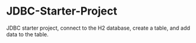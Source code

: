 # JDBC-Starter-Project
JDBC starter project, connect to the H2 database, create a table, and add data to the table.
